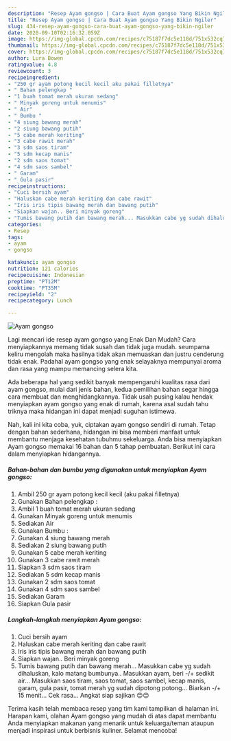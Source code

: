 ```yaml
---
description: "Resep Ayam gongso | Cara Buat Ayam gongso Yang Bikin Ngiler"
title: "Resep Ayam gongso | Cara Buat Ayam gongso Yang Bikin Ngiler"
slug: 434-resep-ayam-gongso-cara-buat-ayam-gongso-yang-bikin-ngiler
date: 2020-09-10T02:16:32.059Z
image: https://img-global.cpcdn.com/recipes/c75187f7dc5e118d/751x532cq70/ayam-gongso-foto-resep-utama.jpg
thumbnail: https://img-global.cpcdn.com/recipes/c75187f7dc5e118d/751x532cq70/ayam-gongso-foto-resep-utama.jpg
cover: https://img-global.cpcdn.com/recipes/c75187f7dc5e118d/751x532cq70/ayam-gongso-foto-resep-utama.jpg
author: Lura Bowen
ratingvalue: 4.8
reviewcount: 3
recipeingredient:
- "250 gr ayam potong kecil kecil aku pakai filletnya"
- " Bahan pelengkap "
- "1 buah tomat merah ukuran sedang"
- " Minyak goreng untuk menumis"
- " Air"
- " Bumbu "
- "4 siung bawang merah"
- "2 siung bawang putih"
- "5 cabe merah keriting"
- "3 cabe rawit merah"
- "3 sdm saos tiram"
- "5 sdm kecap manis"
- "2 sdm saos tomat"
- "4 sdm saos sambel"
- " Garam"
- " Gula pasir"
recipeinstructions:
- "Cuci bersih ayam"
- "Haluskan cabe merah keriting dan cabe rawit"
- "Iris iris tipis bawang merah dan bawang putih"
- "Siapkan wajan.. Beri minyak goreng"
- "Tumis bawang putih dan bawang merah... Masukkan cabe yg sudah dihaluskan, kalo matang bumbunya.. Masukkan ayam, beri -/+ sedikit air... Masukkan saos tiram, saos tomat, saos sambel, kecap manis, garam, gula pasir, tomat merah yg sudah dipotong potong... Biarkan -/+ 15 menit... Cek rasa... Angkat siap sajikan 😊😊"
categories:
- Resep
tags:
- ayam
- gongso

katakunci: ayam gongso 
nutrition: 121 calories
recipecuisine: Indonesian
preptime: "PT12M"
cooktime: "PT35M"
recipeyield: "2"
recipecategory: Lunch

---
```



![Ayam gongso](https://img-global.cpcdn.com/recipes/c75187f7dc5e118d/751x532cq70/ayam-gongso-foto-resep-utama.jpg)

Lagi mencari ide resep ayam gongso yang Enak Dan Mudah? Cara menyiapkannya memang tidak susah dan tidak juga mudah. seumpama keliru mengolah maka hasilnya tidak akan memuaskan dan justru cenderung tidak enak. Padahal ayam gongso yang enak selayaknya mempunyai aroma dan rasa yang mampu memancing selera kita.



Ada beberapa hal yang sedikit banyak mempengaruhi kualitas rasa dari ayam gongso, mulai dari jenis bahan, kedua pemilihan bahan segar hingga cara membuat dan menghidangkannya. Tidak usah pusing kalau hendak menyiapkan ayam gongso yang enak di rumah, karena asal sudah tahu triknya maka hidangan ini dapat menjadi suguhan istimewa.


Nah, kali ini kita coba, yuk, ciptakan ayam gongso sendiri di rumah. Tetap dengan bahan sederhana, hidangan ini bisa memberi manfaat untuk membantu menjaga kesehatan tubuhmu sekeluarga. Anda bisa menyiapkan Ayam gongso memakai 16 bahan dan 5 tahap pembuatan. Berikut ini cara dalam menyiapkan hidangannya.

<!--inarticleads1-->

##### Bahan-bahan dan bumbu yang digunakan untuk menyiapkan Ayam gongso:

1. Ambil 250 gr ayam potong kecil kecil (aku pakai filletnya)
1. Gunakan  Bahan pelengkap :
1. Ambil 1 buah tomat merah ukuran sedang
1. Gunakan  Minyak goreng untuk menumis
1. Sediakan  Air
1. Gunakan  Bumbu :
1. Gunakan 4 siung bawang merah
1. Sediakan 2 siung bawang putih
1. Gunakan 5 cabe merah keriting
1. Gunakan 3 cabe rawit merah
1. Siapkan 3 sdm saos tiram
1. Sediakan 5 sdm kecap manis
1. Gunakan 2 sdm saos tomat
1. Gunakan 4 sdm saos sambel
1. Sediakan  Garam
1. Siapkan  Gula pasir




<!--inarticleads2-->

##### Langkah-langkah menyiapkan Ayam gongso:

1. Cuci bersih ayam
1. Haluskan cabe merah keriting dan cabe rawit
1. Iris iris tipis bawang merah dan bawang putih
1. Siapkan wajan.. Beri minyak goreng
1. Tumis bawang putih dan bawang merah... Masukkan cabe yg sudah dihaluskan, kalo matang bumbunya.. Masukkan ayam, beri -/+ sedikit air... Masukkan saos tiram, saos tomat, saos sambel, kecap manis, garam, gula pasir, tomat merah yg sudah dipotong potong... Biarkan -/+ 15 menit... Cek rasa... Angkat siap sajikan 😊😊




Terima kasih telah membaca resep yang tim kami tampilkan di halaman ini. Harapan kami, olahan Ayam gongso yang mudah di atas dapat membantu Anda menyiapkan makanan yang menarik untuk keluarga/teman ataupun menjadi inspirasi untuk berbisnis kuliner. Selamat mencoba!
